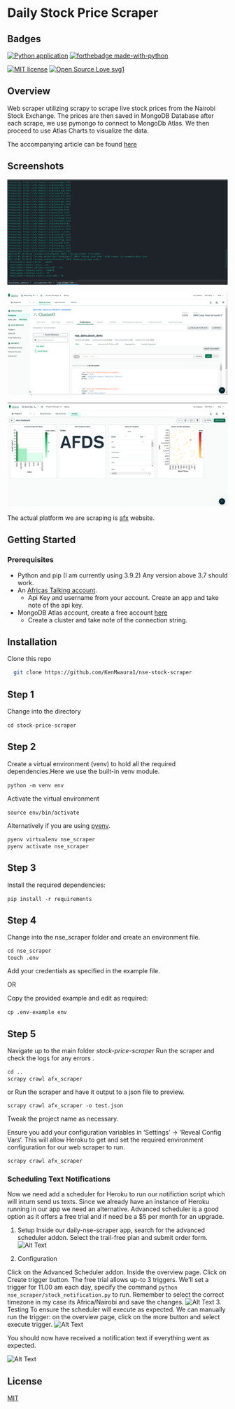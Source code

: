 # Daily Stock Price Scraper

## Badges

[![Python application](https://github.com/KenMwaura1/stock-price-scraper/actions/workflows/python-app.yml/badge.svg)](https://github.com/KenMwaura1/stock-price-scraper/actions/workflows/python-app.yml)
[![forthebadge made-with-python](http://ForTheBadge.com/images/badges/made-with-python.svg)](https://www.python.org/)
  
[![MIT license](https://img.shields.io/badge/License-MIT-green.svg)](http://perso.crans.org/besson/LICENSE.html)
[![Open Source Love svg1](https://badges.frapsoft.com/os/v1/open-source.svg?v=103)](https://github.com/ellerbrock/open-source-badges/)

## Overview

Web scraper utilizing scrapy to scrape live stock prices from the Nairobi Stock Exchange.
The prices are then saved in MongoDB Database after each scrape, we use pymongo to connect to MongoDb Atlas. We then proceed to use Atlas Charts to visualize the data.

The accompanying article can be found [here](https://dev.to/ken_mwaura1/nairobi-stock-exchange-web-scraper-mongodb-atlas-hackathon-2022-on-dev-5346)

## Screenshots

![App Screenshot](images/nse-scraper.png)

![Atlas DB](images/Atlas-DB.png)

![Charts Dashboard](images/charts-dashboard.png)

The actual platform we are scraping is [afx](https://afx.kwayisi.org/nseke/) website.

## Getting Started

### Prerequisites

- Python and pip (I am currently using 3.9.2) Any version above 3.7 should work.
- An [Africas Talking account](https://account.africastalking.com/auth/register/).
  - Api Key and username from your account. Create an app and take note of the api key.
- MongoDB Atlas account, create a free account [here](https://www.mongodb.com/cloud/atlas/register)
  - Create a cluster and take note of the connection string.

## Installation

Clone this repo

```bash
  git clone https://github.com/KenMwaura1/nse-stock-scraper
```

## Step 1

Change into the directory

`cd stock-price-scraper`

## Step 2

Create a virtual environment (venv) to hold all the required dependencies.Here we use
the built-in venv module.

`python -m venv env`

Activate the virtual environment

`source env/bin/activate`

Alternatively if you are using [pyenv](https://github.com/pyenv/pyenv).

```shell
pyenv virtualenv nse_scraper
pyenv activate nse_scraper
   ```

## Step 3

Install the required dependencies:

`pip install -r requirements`

## Step 4

Change into the nse_scraper folder and create an environment file.

```shell
cd nse_scraper
touch .env 
```

Add your credentials as specified in the example file.

OR

Copy the provided  example and edit as required:

`cp .env-example env`

## Step 5

Navigate up to the main folder *stock-price-scraper*
Run the scraper and check the logs for any errors .

```shell
cd .. 
scrapy crawl afx_scraper
```

or
Run the scraper and have it output to a json file to preview.

```shell
scrapy crawl afx_scraper -o test.json 
```

Tweak the project name as necessary.

Ensure you add your configuration variables in ‘Settings’ → ‘Reveal Config Vars‘. This will allow Heroku to get and set the required environment configuration for our web scraper to run.

```python
scrapy crawl afx_scraper
```

### Scheduling Text Notifications

Now we need add a scheduler for Heroku to run our notifiction script which will inturn send us texts. Since we already have an instance of Heroku running in our app we need an alternative. Advanced scheduler is a good option as it offers a free trial and if need be a $5 per month for an upgrade.

1. Setup
   Inside our daily-nse-scraper app, search for the advanced scheduler addon. Select the trail-free plan and submit order form.
   ![Alt Text](https://dev-to-uploads.s3.amazonaws.com/uploads/articles/a78isp7oujzanegy19tg.png)

2. Configuration

Click on the Advanced Scheduler addon. Inside the overview page. Click on Create trigger button. The free trial allows up-to 3 triggers.
We'll set a trigger for 11.00 am each day, specify the command `python nse_scraper/stock_notification.py` to run. Remember to select the correct timezone in my case its Africa/Nairobi and save the changes.
![Alt Text](https://dev-to-uploads.s3.amazonaws.com/uploads/articles/4833vqsyllt8d4humosk.png)
3. Testing
   To ensure the scheduler will execute as expected. We can manually run the trigger: on the overview page, click on the more button and select execute trigger.
   ![Alt Text](https://dev-to-uploads.s3.amazonaws.com/uploads/articles/uby5ur444r3hsuozzn0s.png)

You should now have received a notification text if everything went as expected.

![Alt Text](https://dev-to-uploads.s3.amazonaws.com/uploads/articles/3xhb989mxodgeiqqu7ur.jpg)

## License

[MIT](https://choosealicense.com/licenses/mit/)
